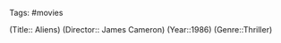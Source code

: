 Tags: #movies 

(Title:: Aliens)
(Director:: James Cameron)
(Year::1986)
(Genre::Thriller)










